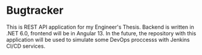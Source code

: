 # Bugtracker 
This is REST API application for my Engineer's Thesis. Backend is written in .NET 6.0, frontend will be in Angular 13. In the future, the repository with this application will be used to simulate some DevOps proccesss with Jenkins CI/CD services.
